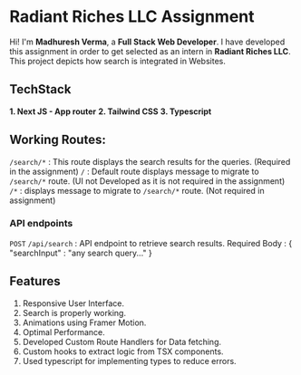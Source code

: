 # Radiant Riches LLC Assignment

Hi! I'm **Madhuresh Verma**, a **Full Stack Web Developer**. I have developed this assignment in order to get selected as an intern in **Radiant Riches LLC**. This project depicts how search is integrated in Websites.

## TechStack

**1. Next JS - App router**
**2. Tailwind CSS**
**3. Typescript**

## Working Routes:

`/search/*` : This route displays the search results for the queries. (Required in the assignment)
`/` : Default route displays message to migrate to `/search/*` route. (UI not Developed as it is not required in the assignment)
`/*` : displays message to migrate to `/search/*` route. (Not required in assignment)

### API endpoints

`POST` `/api/search` : API endpoint to retrieve search results.
Required Body : { "searchInput" : "any search query..." }

## Features

1. Responsive User Interface.
2. Search is properly working.
3. Animations using Framer Motion.
4. Optimal Performance.
5. Developed Custom Route Handlers for Data fetching.
6. Custom hooks to extract logic from TSX components.
7. Used typescript for implementing types to reduce errors.
